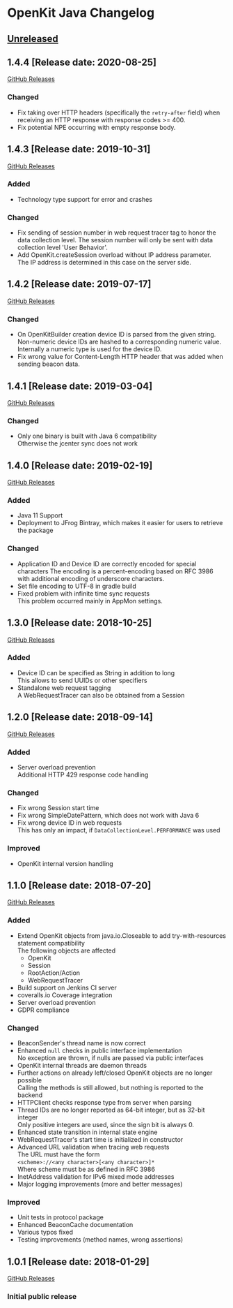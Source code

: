 # OpenKit Java Changelog

## [Unreleased](https://github.com/Dynatrace/openkit-java/compare/v1.4.4...release/1.4)

## 1.4.4 [Release date: 2020-08-25]
[GitHub Releases](https://github.com/Dynatrace/openkit-java/releases/tag/v1.4.4)

### Changed
- Fix taking over HTTP headers (specifically the `retry-after` field) when receiving an HTTP response with
  response codes >= 400.
- Fix potential NPE occurring with empty response body.

## 1.4.3 [Release date: 2019-10-31]
[GitHub Releases](https://github.com/Dynatrace/openkit-java/releases/tag/v1.4.3)

### Added
- Technology type support for error and crashes

### Changed
- Fix sending of session number in web request tracer tag to honor the data collection level.
  The session number will only be sent with data collection level 'User Behavior'.
- Add OpenKit.createSession overload without IP address parameter.  
  The IP address is determined in this case on the server side.

## 1.4.2 [Release date: 2019-07-17]
[GitHub Releases](https://github.com/Dynatrace/openkit-java/releases/tag/v1.4.2)

### Changed
- On OpenKitBuilder creation device ID is parsed from the given string. Non-numeric
  device IDs are hashed to a corresponding numeric value. Internally a numeric
  type is used for the device ID.
- Fix wrong value for Content-Length HTTP header that was added when sending beacon data.

## 1.4.1 [Release date: 2019-03-04]
[GitHub Releases](https://github.com/Dynatrace/openkit-java/releases/tag/v1.4.1)

### Changed
- Only one binary is built with Java 6 compatibility  
  Otherwise the jcenter sync does not work

## 1.4.0 [Release date: 2019-02-19]
[GitHub Releases](https://github.com/Dynatrace/openkit-java/releases/tag/v1.4.0)

### Added
- Java 11 Support
- Deployment to JFrog Bintray, which makes it easier for users to retrieve the package 

### Changed
- Application ID and Device ID are correctly encoded for special characters
  The encoding is a percent-encoding based on RFC 3986 with additional encoding of underscore characters.
- Set file encoding to UTF-8 in gradle build
- Fixed problem with infinite time sync requests  
  This problem occurred mainly in AppMon settings.

## 1.3.0 [Release date: 2018-10-25]
[GitHub Releases](https://github.com/Dynatrace/openkit-java/releases/tag/v1.3.0)

### Added
- Device ID can be specified as String in addition to long  
  This allows to send UUIDs or other specifiers
- Standalone web request tagging  
  A WebRequestTracer can also be obtained from a Session

## 1.2.0 [Release date: 2018-09-14]
[GitHub Releases](https://github.com/Dynatrace/openkit-java/releases/tag/v1.2.0)

### Added
- Server overload prevention  
  Additional HTTP 429 response code handling

### Changed
- Fix wrong Session start time
- Fix wrong SimpleDatePattern, which does not work with Java 6
- Fix wrong device ID in web requests  
  This has only an impact, if `DataCollectionLevel.PERFORMANCE` was used

### Improved
- OpenKit internal version handling

## 1.1.0 [Release date: 2018-07-20]
[GitHub Releases](https://github.com/Dynatrace/openkit-java/releases/tag/v1.1.0)

### Added
- Extend OpenKit objects from java.io.Closeable to add try-with-resources statement compatibility  
  The following objects are affected
  - OpenKit
  - Session
  - RootAction/Action
  - WebRequestTracer
- Build support on Jenkins CI server
- coveralls.io Coverage integration
- Server overload prevention
- GDPR compliance

### Changed
- BeaconSender's thread name is now correct
- Enhanced `null` checks in public interface implementation  
  No exception are thrown, if nulls are passed via public interfaces
- OpenKit internal threads are daemon threads
- Further actions on already left/closed OpenKit objects are no longer possible  
  Calling the methods is still allowed, but nothing is reported to the backend 
- HTTPClient checks response type from server when parsing
- Thread IDs are no longer reported as 64-bit integer, but as 32-bit integer  
  Only positive integers are used, since the sign bit is always 0.
- Enhanced state transition in internal state engine
- WebRequestTracer's start time is initialized in constructor
- Advanced URL validation when tracing web requests  
  The URL must have the form  
  `<scheme>://<any character>[<any character>]*`  
  Where scheme must be as defined in RFC 3986
- InetAddress validation for IPv6 mixed mode addresses
- Major logging improvements (more and better messages)

### Improved
- Unit tests in protocol package
- Enhanced BeaconCache documentation
- Various typos fixed
- Testing improvements (method names, wrong assertions)

## 1.0.1 [Release date: 2018-01-29]
[GitHub Releases](https://github.com/Dynatrace/openkit-java/releases/tag/v1.0.1)
### Initial public release
